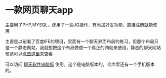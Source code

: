 # 一款网页聊天app
主要用了PHP,MYSQL，还用了一些JQ操作，有添加好友功能，直接注册就能使用

主要是以前看了百度IFE的项目，里面有一个聊天界面布局的练习，但那个布局只是一个静态网站，我就想把这个布局做成一个真正的网站来使用，静态的聊天网站预览可以[点击这里](https://a7650.github.io/baidu-ife2/)来查看

可以访问 [聊天软件电脑版](http://106.12.198.147/chat) 使用，这个是电脑版本的，仓库里还有一个手机版本的。
